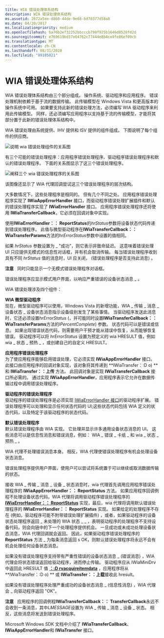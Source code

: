 ```yaml
---
title: WIA 错误处理体系结构
description: WIA 错误处理体系结构
ms.assetid: 2672a5ee-d860-44de-9e68-bd70377d58a8
ms.date: 04/20/2017
ms.localizationpriority: medium
ms.openlocfilehash: ba76b2ef32252bbcccb798f925b1646d8528fd2d
ms.sourcegitcommit: e769619bd37e04762c77444e8b4ce9fe86ef09cb
ms.translationtype: MT
ms.contentlocale: zh-CN
ms.lasthandoff: 08/31/2020
ms.locfileid: "89185021"
---
```

# <a name="wia-error-handling-architecture"></a>WIA 错误处理体系结构


WIA 错误处理体系结构由三个部分组成。 操作系统、驱动程序和应用程序。 错误处理机制依赖于基于流的数据传输。 此传输模型在 Windows Vista 和更高版本的操作系统中可用。 如果要支持此新的错误处理方法，必须编写 WIA 驱动程序来利用此传输模型。 同样，还必须编写应用程序以支持基于流的传输模型，才能将其部分置于此新的错误处理体系结构中。

WIA 错误处理由系统提供、IHV 提供和 ISV 提供的组件组成。 下图说明了每个组件的供应商。

![说明 wia 错误处理组件的关系图](images/wia-error-wv.png)

有三个可能的错误处理程序：应用程序错误处理程序、驱动程序错误处理程序和默认的错误处理程序。 下面的关系图显示了这三个错误处理程序。

![阐释三个 wia 错误处理程序的关系图](images/wia-errorhandlers.png)

该图像还显示了 WIA 代理回调尝试这三个错误处理程序的层次结构。

大多数情况下，这些处理程序是相同的。 但有几个不同之处。 应用程序错误处理程序实现了 **IWiaAppErrorHandler** 接口，而驱动程序错误处理扩展插件和默认的错误处理程序实现了 **IWiaErrorHandler** 接口。 应用程序错误处理程序还将使用 **IWiaTransferCallback**，它必须在回调对象中实现。

使用**IWiaErrorHandler：： ReportStatus**的*hrStatus*参数将设备状态代码传递到错误处理程序。 此值与微型驱动程序在**IWiaTransferCallback：： WiaTransferParams**方法的*hrErrorStatus*参数中设置的值相同。

如果 *hrStatus* 参数设置为 \_ "成功"，则它表示非致命延迟。 这意味着错误处理 UI 只应提供无模式的信息性对话框，并有机会取消传输。 每当错误处理程序收到具有不同 *hrStatus* 值的消息时，UI 应关闭， (错误处理程序是否支持此消息) 。

**注意**   同时只能显示一个无模式错误处理程序对话框。

 

错误处理程序应显示模式用户界面，以响应严重错误的设备状态消息 \_ 。

WIA 错误处理涉及四个组件：

<a href="" id="the-wia-minidriver"></a>**WIA 微型驱动程序**  
现在，微型驱动程序可以使用，Windows Vista 的新增功能，WIA \_ 传输 \_ 消息 \_ 设备状态 \_ 设备状态消息指示设备级别发生了某些事情。 当驱动程序发送此消息时，它还必须设置*hrErrorStatus* (，并可能同时设置**IWiaTransferCallback：： WiaTransferParams**方法的*lPercentComplete*) 参数。 状态代码可以是错误或信息。 如果出现错误状态代码，则需要用户干预才能从错误中恢复，从而能够恢复错误。 驱动程序可以将 *hrErrorStatus* 设置为预定义的 wia HRESULT 值，例如 wia \_ 状态 \_ 预热 \_ ，或创建自己的自定义 HRESULT。

<a href="" id="the-application-error-handler"></a>**应用程序错误处理程序**  
为了使应用程序能够启用错误处理，它必须实现 **IWiaAppErrorHandler** 接口。 此接口由应用程序的回调对象实现，该对象将其传递到 **IWiaTransfer：:D o) ** 和 **IWiaTransfer：：上传** 方法。 此回调对象是实现 **IWiaTransferCallback** 接口所必需的。 通过实现 **IWiaAppErrorHandler**，应用程序表示它允许在数据传输过程中调用错误处理程序。

<a href="" id="the-driver-s-error-handler"></a>**驱动程序的错误处理程序**  
驱动程序的错误处理程序是必须实现 [IWiaErrorHandler 接口](/windows-hardware/drivers/ddi/wia_lh/nn-wia_lh-iwiaerrorhandler)的驱动程序扩展。 错误处理程序可以处理和显示任何状态代码的 UI;这些状态代码包括 WIA 定义的状态代码，以及特定于该驱动程序的状态代码。

<a href="" id="the-default-error-handler"></a>**默认错误处理程序**  
默认错误处理程序由 WIA 实现。 它处理并显示许多通用设备状态消息的 UI。 这些消息可以是信息性消息和错误消息，例如： WIA \_ 错误 \_ 卡纸 \_ 和 wia \_ 状态 \_ 预热 \_ 。

WIA 代理不处理错误消息本身。 相反，WIA 代理使错误处理程序有机会处理设备状态消息。

错误处理程序提供用户界面，使用户可以尝试将系统置于可以继续或取消数据传输的状态。

接收 WIA \_ 传输 \_ 消息 \_ 设备 \_ 状态消息时，wia 代理首先调用应用程序错误处理程序的 **IWiaAppErrorHandler：： ReportStatus** 方法。 如果应用程序回调例程不处理设备状态代码，WIA 代理将调用驱动程序错误处理程序的 [**IWiaErrorHandler：： ReportStatus**](/windows-hardware/drivers/ddi/wia_lh/nf-wia_lh-iwiaerrorhandler-reportstatus) 实现，最后，wia 代理将调用默认错误处理程序的 **IWiaErrorHandler：： ReportStatus** 实现。 如果给定的处理程序不存在 (例如，驱动程序可能不附带错误处理扩展插件) ，或者，如果驱动程序的设备状态处理程序返回 \_ 未处理的 WIA 状态 \_ \_ ，表明驱动程序的处理程序不支持设备代码，则会向链中的下一个处理程序提供机会。 一旦成功或未成功处理设备状态消息，WIA 代理回调就会返回。 因此，如果驱动程序错误处理程序的 **ReportStatus** 方法 \_ 为每条消息返回 s OK，则默认错误处理程序将永远不会有机会处理任何设备状态消息。

如果没有错误处理程序支持带有严重性错误的设备状态消息 \_ (错误消息) ，WIA 代理会将状态错误返回给驱动程序，进而停止传输。 驱动程序应从 IWiaMiniDrv 中返回此 HRESULT 值 [**：:D rvacquireitemdata**](/windows-hardware/drivers/ddi/wiamindr_lh/nf-wiamindr_lh-iwiaminidrv-drvacquireitemdata) ，应用程序将从 **IWiaTransfer：:D o) ** 或 **IWiaTransfer：：上载**接收此 hresult。

如果没有错误处理程序处理严重成功的设备状态消息 \_ (信息性消息) ，WIA 代理会 \_ 向驱动程序返回 "OK"。

**注意**   应用程序的回调例程**IWiaTransferCallback：： TransferCallback**永远不会收到一条消息，其中*LMESSAGE*设置为 WIA \_ 传输 \_ 消息 \_ 设备 \_ 状态。 相反，这些消息将发送到错误处理程序。

 

Microsoft Windows SDK 文档中介绍了 **IWiaTransferCallback**、**IWiaAppErrorHandler**和 **IWiaTransfer** 接口。

 

